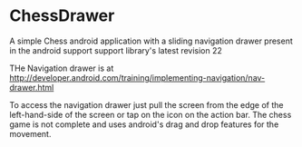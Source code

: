 ChessDrawer
===========

A simple Chess android application with a sliding navigation drawer present in the android support support library's latest revision 22

THe Navigation drawer is at http://developer.android.com/training/implementing-navigation/nav-drawer.html

To access the navigation drawer just pull the screen from the edge of the left-hand-side of the screen or tap on the icon on the action bar.
The chess game is not complete and uses android's drag and drop features for the movement.
